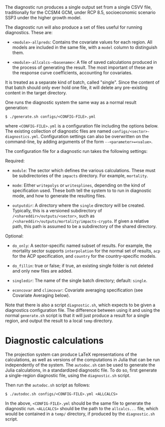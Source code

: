 The diagnostic run produces a single output set from a single CSVV
file, traditionally for the CCSM4 GCM, under RCP 8.5, socioeconomic
scenario SSP3 under the higher growth model.

The diagnostic run will also produce a set of files useful for running
diagnostics.  These are:

 - `<module>-allpreds`: Contains the covariate values for each region.
   All models are included in the same file, with a `model` column to
   distinguish them.
   
 - `<module>-allcalcs-<basename>`: A file of saved calculations
   produced in the process of generating the result.  The most
   important of these are the response curve coefficients, accounting
   for covariates.

It is treated as a separate kind of batch, called "single".  Since the
content of that batch should only ever hold one file, it will delete
any pre-existing content in the target directory.

One runs the diagnostic system the same way as a normal result generation:

```$ ./generate.sh configs/<CONFIG-FILE>.yml```

where `<CONFIG-FILE>.yml` is a configuration file including the
options below.  The existing collection of diagnostic files are named
`configs/<sector>-diagnostics.yml`.  Configuration settings can also
be overwritten on the command-line, by adding arguments of the form
`--<parameter>=<value>`.

The configuration file for a diagnostic run takes the following settings:

Required:

 - `module`: The sector which defines the various calculations.  These
   must be subdirectories of the `impacts` directory.  For example,
   `mortality`.

 - `mode`: Either `writepolys` or `writesplines`, depending on the
   kind of specification used.  These both tell the system to to run
   in diagnostic mode, and how to generate the resulting files.

 - `outputdir`: A directory where the `single` directory will be
   created.  Typically, this is a versioned subdirectory of
   `/<shareddir>/outputs/<sector>`, such as
   `/<shareddir>/outputs/mortality/impacts-crypto`.  If given a
   relative path, this path is assumed to be a subdirectory of the
   shared directory.

Optional:

 - `do_only`: A sector-specific named subset of results.  For example,
   the mortality sector supports `interpolation` for the normal set of
   results, `acp` for the ACP specification, and `country` for the
   country-specific models.

 - `do_fillin`: true or false; if true, an existing single folder is
   not deleted and only new files are added.

 - `singledir`: The name of the single batch directory; default:
   `single`.

 - `econcovar` and `climcovar`: Covariate averaging specification (see
   Covariate Averaging below).

Note that there is also a script `diagnostic.sh`, which expects to be
given a diagnostics configuration file.  The difference between using
it and using the normal `generate.sh` script is that it will just
produce a result for a single region, and output the result to a local
`temp` directory.

# Diagnostic calculations

The projection system can produce LaTeX representations of the
calculations, as well as versions of the computations in Julia that
can be run independently of the system.  The `autodoc.sh` can be used
to generate the Julia calculations, in a standardized diagnostic
file.  To do so, first generate a single-region diagnostic file, using
the `diagnostic.sh` script.

Then run the `autodoc.sh` script as follows:

```$ ./autodoc.sh configs/<CONFIG-FILE>.yml <ALLCALCS>```

In the above, `<CONFIG-FILE>.yml` should be the same file to generate
the diagnostic run.  `<ALLCALCS>` should be the path to the
`allcalcs...` file, which would be contained in a `temp/` directory,
if produced by the `diagnostic.sh` script.
